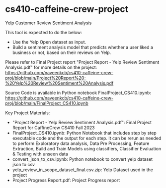 # cs410-caffeine-crew-project
Yelp Customer Review Sentiment Analysis

This tool is expected to do the below:
- Use the Yelp Open dataset as input.
- Build a sentiment analysis model that predicts whether a user liked a business or not, based on their reviews on Yelp.

Please refer to Final Project report "Project Report - Yelp Review Sentiment Analysis.pdf" for more details on the project: 
https://github.com/naveenkcb/cs410-caffeine-crew-proj/blob/main/Project%20Report%20-%20Yelp%20Review%20Sentiment%20Analysis.pdf

Source Code is available in Python notebook FinalProject_CS410.ipynb: 
https://github.com/naveenkcb/cs410-caffeine-crew-proj/blob/main/FinalProject_CS410.ipynb

Key Project Materials:
- "Project Report - Yelp Review Sentiment Analysis.pdf": Final Project Report for CaffineCrew CS410 Fall 2023
- FinalProject_CS410.ipynb: Python Notebook that includes step by step executable code and the output for each step. It can be rerun as needed to perform Exploratory data analysis, Data Pre Processing, Feature Extraction, Build and Train Models using classifiers, Classifier Evaluation & Testing with unseen data
- convert_json_to_csv.ipynb: Python notebook to convert yelp dataset json to csv
- yelp_review_in_scope_dataset_final.csv.zip: Yelp Dataset used in the project
- Project Progress Report.pdf: Project Progress report


